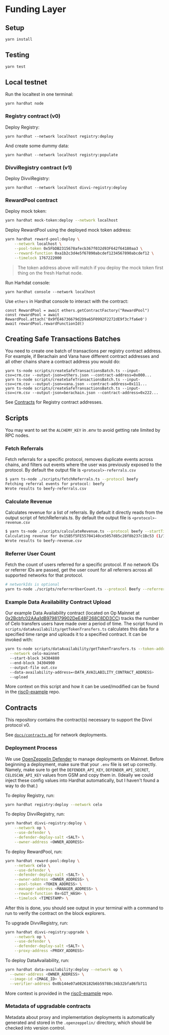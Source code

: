 # Funding Layer

## Setup

```bash
yarn install
```

## Testing

```bash
yarn test
```

## Local testnet

Run the localtest in one terminal:

```
yarn hardhat node
```

### Registry contract (v0)

Deploy Registry:

```
yarn hardhat --network localhost registry:deploy
```

And create some dummy data:

```
yarn hardhat --network localhost registry:populate
```

### DivviRegistry contract (v1)

Deploy DivviRegistry:

```
yarn hardhat --network localhost divvi-registry:deploy
```

### RewardPool contract

Deploy mock token:

```bash
yarn hardhat mock-token:deploy --network localhost
```

Deploy RewardPool using the deployed mock token address:

```bash
yarn hardhat reward-pool:deploy \
    --network localhost \
    --pool-token 0x5FbDB2315678afecb367f032d93F642f64180aa3 \
    --reward-function 0xa1b2c3d4e5f67890abcdef1234567890abcdef12 \
    --timelock 1767222000
```

> The token address above will match if you deploy the mock token first thing on the fresh Harhat node.

Run Harhdat console:

```
yarn hardhat console --network localhost
```

Use `ethers` in Hardhat console to interact with the contract:

```
const RewardPool = await ethers.getContractFactory("RewardPool")
const rewardPool = await RewardPool.attach('0x9fE46736679d2D9a65F0992F2272dE9f3c7fa6e0')
await rewardPool.rewardFunctionId()
```

## Creating Safe Transactions Batches

You need to create one batch of transactions per registry contract
address. For example, if Berachain and Vana have different contract
addresses and all other chains share a contract address you would do:

```
yarn ts-node scripts/createSafeTransactionsBatch.ts --input-csv=crm.csv --output-json=others.json --contract-address=0x000...
yarn ts-node scripts/createSafeTransactionsBatch.ts --input-csv=crm.csv --output-json=vana.json --contract-address=0x111...
yarn ts-node scripts/createSafeTransactionsBatch.ts --input-csv=crm.csv --output-json=berachain.json --contract-address=0x222...
```

See [Contracts](#contracts) for Registry contract addresses.

## Scripts

You may want to set the `ALCHEMY_KEY` in .env to avoid getting rate limited by RPC nodes.

### Fetch Referrals

Fetch referrals for a specific protocol, removes duplicate events across chains, and filters out events where the user was previously exposed to the protocol. By default the output file is `<protocol>-referrals.csv`

```bash
$ yarn ts-node ./scripts/fetchReferrals.ts --protocol beefy
Fetching referral events for protocol: beefy
Wrote results to beefy-referrals.csv
```

### Calculate Revenue

Calculates revenue for a list of referrals. By default it directly reads from the output script of fetchReferrals.ts. By default the output file is `<protocol>-revenue.csv`

```bash
$ yarn ts-node ./scripts/calculateRevenue.ts --protocol beefy --startTimestamp 1740013389000 --endTimestamp 1741899467000
Calculating revenue for 0x15B5f5FE55704140ce5057d85c28f8b237c1Bc53 (1/1)
Wrote results to beefy-revenue.csv
```

### Referrer User Count

Fetch the count of users referred for a specific protocol. If no network IDs or referrer IDs are passed, get the user count for all referrers across all supported networks for that protocol.

```bash
# networkIds is optional
yarn ts-node ./scripts/referrerUserCount.ts --protocol Beefy --referrerIds app1 app2 app3 --networkIds celo-mainnet base-mainnet
```

### Example Data Availability Contract Upload

Our example Data Availability contract (located on Op Mainnet at [0x2Bcbfc02AAa1dB9798179902DeE48F268C8DD3CC](https://optimistic.etherscan.io/address/0x2bcbfc02aaa1db9798179902dee48f268c8dd3cc))
tracks the number of Celo transfers users have made over a period of time. The script found in `scripts/dataAvailability/getTokenTransfers.ts` calculates this data for a specified time range
and uploads it to a specified contract. It can be invoked with:

```bash
yarn ts-node scripts/dataAvailability/getTokenTransfers.ts --token-address 0x471EcE3750Da237f93B8E339c536989b8978a438 \
  --network celo-mainnet
  --start-block 34304880
  --end-block 34304900
  --output-file out.csv
  --data-availability-address=<DATA_AVAILABILITY_CONTRACT_ADDRESS>
  --upload
```

More context on this script and how it can be used/modified can be found in the [risc0-example](https://github.com/divvi-xyz/risc0-example) repo.

## Contracts

This repository contains the contract(s) necessary to support the Divvi protocol v0.

See [`docs/contracts.md`](docs/contracts.md) for network deployments.

### Deployment Process

We use [OpenZeppelin Defender](https://www.openzeppelin.com/defender) to manage deployments on Mainnet. Before beginning a deployment, make sure that your `.env` file is set up correctly. Namely, make sure to get the `DEFENDER_API_KEY`, `DEFENDER_API_SECRET`, `CELOSCAN_API_KEY` values from GSM and copy them in. (Ideally we could inject these config values into Hardhat automatically, but I haven't found a way to do that.)

To deploy Registry, run:

```bash
yarn hardhat registry:deploy --network celo
```

To deploy DivviRegistry, run:

```bash
yarn hardhat divvi-registry:deploy \
    --network op \
    --use-defender \
    --defender-deploy-salt <SALT> \
    --owner-address <OWNER_ADDRESS>
```

To deploy RewardPool, run:

```bash
yarn hardhat reward-pool:deploy \
    --network celo \
    --use-defender \
    --defender-deploy-salt <SALT> \
    --owner-address <OWNER_ADDRESS> \
    --pool-token <TOKEN_ADDRESS> \
    --manager-address <MANAGER_ADDRESS> \
    --reward-function 0x<GIT_HASH> \
    --timelock <TIMESTAMP> \
```

After this is done, you should see output in your terminal with a command to run to verify the contract on the block explorers.

To upgrade DivviRegistry, run:

```bash
yarn hardhat divvi-registry:upgrade \
    --network op \
    --use-defender \
    --defender-deploy-salt <SALT> \
    --proxy-address <PROXY_ADDRESS>
```

To deploy DataAvailability, run:

```bash
yarn hardhat data-availability:deploy --network op \
  --owner-address <OWNER_ADDRESS> \
  --image-id <IMAGE_ID> \
  --verifier-address 0x0b144e07a0826182b6b59788c34b32bfa86fb711
```

More context is provided in the [risc0-example](https://github.com/divvi-xyz/risc0-example) repo.

### Metadata of upgradable contracts

Metadata about proxy and implementation deployments is automatically generated and stored in the `.openzeppelin/` directory, which should be checked into version control.

